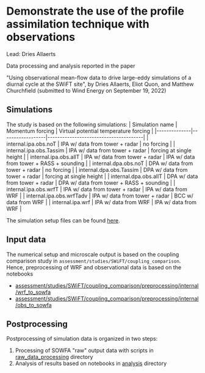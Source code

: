# Demonstrate the use of the profile assimilation technique with observations
Lead: Dries Allaerts

Data processing and analysis reported in the paper

"Using observational mean-flow data to drive large-eddy simulations of a diurnal cycle at the SWiFT site",
by Dries Allaerts, Eliot Quon, and Matthew Churchfield (submitted to Wind Energy on September 19, 2022)

## Simulations
The study is based on the following simulations:
| Simulation name | Momentum forcing | Virtual potential temperature forcing |
|--------------|------------------|---------------------------------------|
| internal.ipa.obs.noT | IPA w/ data from tower + radar | no forcing |
| internal.ipa.obs.Tassim | IPA w/ data from tower + radar | forcing at single height |
| internal.ipa.obs.allT | IPA w/ data from tower + radar | IPA w/ data from tower + RASS + sounding |
| internal.dpa.obs.noT | DPA w/ data from tower + radar | no forcing |
| internal.dpa.obs.Tassim | DPA w/ data from tower + radar | forcing at single height |
| internal.dpa.obs.allT | DPA w/ data from tower + radar | DPA w/ data from tower + RASS + sounding |
| internal.ipa.obs.wrfT | IPA w/ data from tower + radar | IPA w/ data from WRF |
| internal.ipa.obs.wrfTadv | IPA w/ data from tower + radar | BCC w/ data from WRF |
| internal.ipa.wrf | IPA w/ data from WRF | IPA w/ data from WRF |

The simulation setup files can be found [here](https://github.com/a2e-mmc/SOWFA-setups/tree/master/SWiFT).

## Input data
The numerical setup and microscale output is based on the coupling comparison study in `assessment/studies/SWiFT/coupling_comparison`. Hence, preprocessing of WRF and observational data is based on the notebooks

- [assessment/studies/SWiFT/coupling_comparison/preprocessing/internal/wrf_to_sowfa](https://github.com/a2e-mmc/assessment/blob/master/studies/SWiFT/coupling_comparison/preprocessing/internal/wrf_to_sowfa.ipynb)
- [assessment/studies/SWiFT/coupling_comparison/preprocessing/internal/obs_to_sowfa](https://github.com/a2e-mmc/assessment/blob/master/studies/SWiFT/coupling_comparison/preprocessing/internal/obs_to_sowfa.ipynb)

## Postprocessing
Postprocessing of simulation data is organized in two steps:
1. Processing of SOWFA "raw" output data with scripts in [raw_data_processing](raw_data_processing) directory
2. Analysis of results based on notebooks in [analysis](analysis) directory
